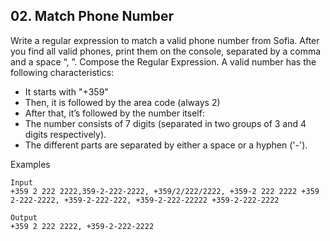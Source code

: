 ## 02. Match Phone Number 

Write a regular expression to match a valid phone number from Sofia. After you find all valid phones, print them on the console, separated by a comma and a space “, ”. Compose the Regular Expression. A valid number has the following characteristics:
- It starts with "+359"
- Then, it is followed by the area code (always 2)
- After that, it’s followed by the number itself:
- The number consists of 7 digits (separated in two groups of 3 and 4 digits respectively). 
- The different parts are separated by either a space or a hyphen ('-').

Examples
```
Input
+359 2 222 2222,359-2-222-2222, +359/2/222/2222, +359-2 222 2222 +359 2-222-2222, +359-2-222-222, +359-2-222-22222 +359-2-222-2222

Output
+359 2 222 2222, +359-2-222-2222
```
